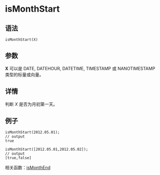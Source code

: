 # isMonthStart

## 语法

`isMonthStart(X)`

## 参数

**X** 可以是 DATE, DATEHOUR, DATETIME, TIMESTAMP 或 NANOTIMESTAMP
类型的标量或向量。

## 详情

判断 *X* 是否为月初第一天。

## 例子

```
isMonthStart(2012.05.01);
// output
true

isMonthStart([2012.05.01,2012.05.02]);
// output
[true,false]
```

相关函数：[isMonthEnd](isMonthEnd.html)

